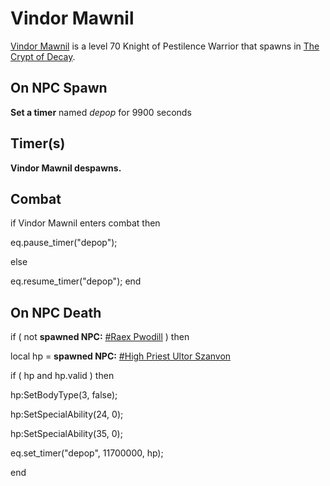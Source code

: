# Vindor Mawnil



[Vindor Mawnil](/npc/200261) is a level 70 Knight of Pestilence Warrior that spawns in [The Crypt of Decay](/zone/200).



## On NPC Spawn

**Set a timer** named *depop* for 9900 seconds


## Timer(s)

**Vindor Mawnil despawns.**


## Combat

if  Vindor Mawnil enters combat  then


eq.pause_timer("depop");

else


eq.resume_timer("depop");
end



## On NPC Death


if ( not **spawned NPC:**  [\#Raex Pwodill](/npc/200258) ) then 




local hp = **spawned NPC:**  [\#High Priest Ultor Szanvon](/npc/200245) 





if ( hp and hp.valid ) then



hp:SetBodyType(3, false);




hp:SetSpecialAbility(24, 0); 



hp:SetSpecialAbility(35, 0); 



eq.set_timer("depop", 11700000, hp);

end
